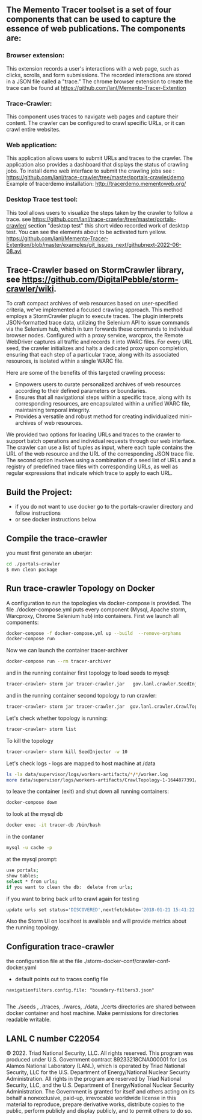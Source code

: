 
## The Memento Tracer toolset is a set of four components that can be used to capture the essence of web publications. The components are:

### Browser extension:
This extension records a user's interactions with a web page, such as clicks, scrolls, and form submissions. The recorded interactions are stored in a JSON file called a "trace."
The chrome browser extension to create the trace  can be found at  https://github.com/lanl/Memento-Tracer-Extention 
### Trace-Crawler: 
This component uses traces to navigate web pages and capture their content. The crawler can be configured to crawl specific URLs, or it can crawl entire websites.
### Web application:
This application allows users to submit URLs and traces to the crawler. The application also provides a dashboard that displays the status of crawling jobs.
To install demo web interface to submit the crawling jobs see :
https://github.com/lanl/trace-crawler/tree/master/portals-crawler/demo
Example of tracerdemo installation: http://tracerdemo.mementoweb.org/
### Desktop Trace test tool:
This tool allows users to visualize the steps taken by the crawler to follow a trace.
see https://github.com/lanl/trace-crawler/tree/master/portals-crawler/  section "desktop test"
this short video recorded work of desktop test. You can see the elements  about to be activated turn yellow. 
https://github.com/lanl/Memento-Tracer-Extention/blob/master/examples/git_issues_next/githubnext-2022-06-08.avi

## Trace-Crawler  based on StormCrawler library, see https://github.com/DigitalPebble/storm-crawler/wiki. 
To craft compact archives of web resources based on user-specified criteria, we've implemented a focused crawling approach. This method employs a StormCrawler plugin to execute traces. The plugin interprets JSON-formatted trace data, utilizing the Selenium API to issue commands via the Selenium hub, which in turn forwards these commands to individual browser nodes. Configured with a proxy service, warcprox, the Remote WebDriver captures all traffic and records it into WARC files. For every URL seed, the crawler initializes and halts a dedicated proxy upon completion, ensuring that each step of a particular trace, along with its associated resources, is isolated within a single WARC file.

Here are some of the benefits of this targeted crawling process:
* Empowers users to curate personalized archives of web resources according to their defined parameters or boundaries.
* Ensures that all navigational steps within a specific trace, along with its corresponding resources, are encapsulated within a unified WARC file, maintaining temporal integrity.
* Provides a versatile and robust method for creating individualized mini-archives of web resources.

We provided two options for loading URLs and traces to the crawler to support batch operations and individual requests through our web interface. The crawler can use a list of tuples as input, where each tuple contains the URL of the web resource and the URL of the corresponding JSON trace file. The second option involves using a combination of a seed list of URLs and a registry of predefined trace files with corresponding URLs, as well as regular expressions that indicate which trace to apply to each URL.

## Build the Project:
* if you do not want to use docker go to the portals-crawler directory and follow instructions 
* or see docker instructions below
 
## Compile the trace-crawler

 you must first generate an uberjar:

``` sh
cd ./portals-crawler
$ mvn clean package
```   



## Run trace-crawler Topology on Docker
A configuration to run the topologies via docker-compose is provided. 
The file ./docker-compose.yml puts every component (Mysql, Apache storm, Warcproxy, Chrome Selenium hub) into  containers.
First we launch all components:



``` sh
docker-compose -f docker-compose.yml up --build  --remove-orphans
docker-compose run

```
Now we can launch the container tracer-archiver
``` sh
docker-compose run --rm tracer-archiver
```
and in the running container first  topology to load seeds to mysql:
``` sh
tracer-crawler> storm jar tracer-crawler.jar   gov.lanl.crawler.SeedInjector /seeds seedswithtraces.txt   -conf crawler-conf-docker.yaml
```
and in the running container second  topology to run crawler:
``` sh
tracer-crawler> storm jar tracer-crawler.jar  gov.lanl.crawler.CrawlTopology -conf crawler-conf-docker.yaml
```

Let's check whether topology is running:
``` sh
tracer-crawler> storm list
```
To kill the topology
``` sh
tracer-crawler> storm kill SeedInjector -w 10
```
Let's check logs - logs are mapped to host machine at /data
``` sh
ls -la data/supervisor/logs/workers-artifacts/*/*/worker.log
more data/supervisor/logs/workers-artifacts/CrawlTopology-1-1644877391/6700/worker.log
```
to leave the container (exit) and shut down all running containers:
``` sh
docker-compose down
```

to look at the mysql db
``` sh
docker exec -it tracer-db /bin/bash
```
in the contaner
``` sh
mysql -u cache -p 
```
at  the mysql prompt:
``` sh
use portals;
show tables;
select * from urls;
if you want to clean the db:  delete from urls;
```
if you want to bring back url to crawl again  for testing 
``` sh
update urls set status='DISCOVERED',nextfetchdate='2018-01-21 15:41:22' where url='https://wormbase.org/species/c_elegans/gene/WBGene00006604#0-9g-3';
```
Also the Storm UI on localhost is available and will provide metrics about the running topology.
## Configuration trace-crawler
the  configuration file at  the file ./storm-docker-conf/crawler-conf-docker.yaml 
* default points out to traces config file
``` 
navigationfilters.config.file: "boundary-filters3.json"
  
```
The ./seeds , ./traces, ./warcs, ./data, ./certs directories are shared between docker container and host machine. 
Make permissions for directories readable writable. 
## LANL C number C22054
© 2022. Triad National Security, LLC. All rights reserved.
This program was produced under U.S. Government contract 89233218CNA000001 for Los Alamos
National Laboratory (LANL), which is operated by Triad National Security, LLC for the U.S.
Department of Energy/National Nuclear Security Administration. All rights in the program are
reserved by Triad National Security, LLC, and the U.S. Department of Energy/National Nuclear
Security Administration. The Government is granted for itself and others acting on its behalf a
nonexclusive, paid-up, irrevocable worldwide license in this material to reproduce, prepare
derivative works, distribute copies to the public, perform publicly and display publicly, and to permit
others to do so.
